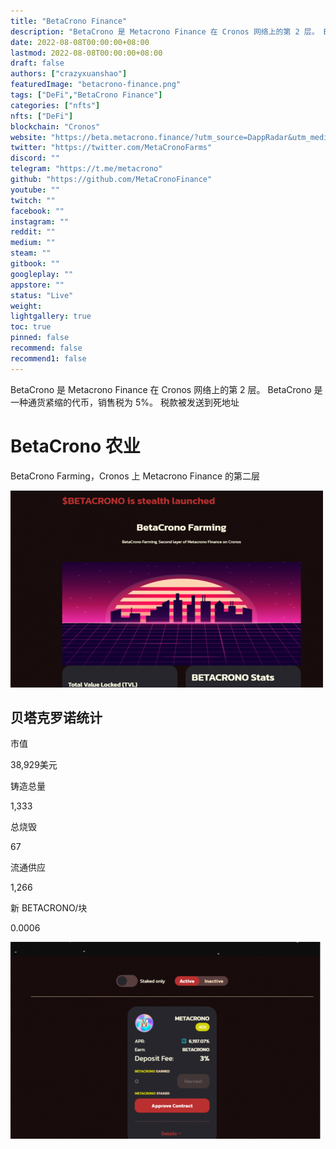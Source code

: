 ```yaml
---
title: "BetaCrono Finance"
description: "BetaCrono 是 Metacrono Finance 在 Cronos 网络上的第 2 层。 BetaCrono 是一种通货紧缩的代币，销售税为 5%。 税款被送到死地址"
date: 2022-08-08T00:00:00+08:00
lastmod: 2022-08-08T00:00:00+08:00
draft: false
authors: ["crazyxuanshao"]
featuredImage: "betacrono-finance.png"
tags: ["DeFi","BetaCrono Finance"]
categories: ["nfts"]
nfts: ["DeFi"]
blockchain: "Cronos"
website: "https://beta.metacrono.finance/?utm_source=DappRadar&utm_medium=deeplink&utm_campaign=visit-website"
twitter: "https://twitter.com/MetaCronoFarms"
discord: ""
telegram: "https://t.me/metacrono"
github: "https://github.com/MetaCronoFinance"
youtube: ""
twitch: ""
facebook: ""
instagram: ""
reddit: ""
medium: ""
steam: ""
gitbook: ""
googleplay: ""
appstore: ""
status: "Live"
weight: 
lightgallery: true
toc: true
pinned: false
recommend: false
recommend1: false
---
```

<p>BetaCrono 是 Metacrono Finance 在 Cronos 网络上的第 2 层。 BetaCrono 是一种通货紧缩的代币，销售税为 5%。 税款被发送到死地址&nbsp;</p>

# BetaCrono 农业

BetaCrono Farming，Cronos 上 Metacrono Finance 的第二层

![uidsj](uidsj.png)



## 贝塔克罗诺统计

市值

38,929美元

铸造总量

1,333

总烧毁

67

流通供应

1,266

新 BETACRONO/块

0.0006



![ixin](ixin.png)